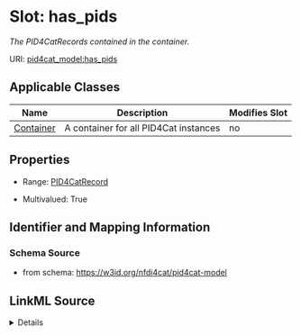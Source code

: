 # Slot: has_pids


_The PID4CatRecords contained in the container._



URI: [pid4cat_model:has_pids](https://w3id.org/nfdi4cat/pid4cat-model/has_pids)



<!-- no inheritance hierarchy -->




## Applicable Classes

| Name | Description | Modifies Slot |
| --- | --- | --- |
[Container](Container.md) | A container for all PID4Cat instances |  no  |







## Properties

* Range: [PID4CatRecord](PID4CatRecord.md)

* Multivalued: True





## Identifier and Mapping Information







### Schema Source


* from schema: https://w3id.org/nfdi4cat/pid4cat-model




## LinkML Source

<details>
```yaml
name: has_pids
description: The PID4CatRecords contained in the container.
from_schema: https://w3id.org/nfdi4cat/pid4cat-model
rank: 1000
multivalued: true
alias: has_pids
owner: Container
domain_of:
- Container
range: PID4CatRecord
inlined: true
inlined_as_list: true

```
</details>